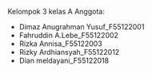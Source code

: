 Kelompok 3 kelas A
Anggota:
- Dimaz Anugrahman Yusuf_F55122001
- Fahruddin A.Lebe_F55122002
- Rizka Annisa_F55122003
- Rizky Ardhiansyah_F55122012
- Dian meldayani_F55122018
